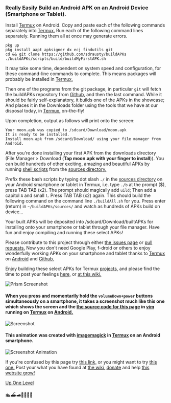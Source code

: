 ### Really Easily Build an Android APK on an Android Device (Smartphone or Tablet).

Install [Termux](https://termux.com/) on Android. Copy and paste each of the following commands separately into [Termux.](https://termux.com/) Run each of the following command lines separately. Running them all at once may generate errors. 

```
pkg up
pkg install aapt apksigner dx ecj findutils git
cd && git clone https://github.com/sdrausty/buildAPKs
./buildAPKs/scripts/build/buildMyFirstAPK.sh

```

It may take some time, dependent on system speed and configuration, for these command-line commands to complete. This means packages will probably be installed in [Termux.](https://termux.com/) 

Then one of the programs from the git package, in particular `git` will fetch the buildAPKs repository from [Github,](https://github.com) and then the last command. While it should be fairly self-explanatory, it builds one of the APKs in the showcase; And places it in the Downloads folder using the tools that we have at our disposal today, in [Termux,](https://termux.com/) on-the-fly!

Upon completion, output as follows will print onto the screen:


```
Your moon.apk was copied to /sdcard/Download/moon.apk
It is ready to be installed.
Install moon.apk from /sdcard/Download/ using your file manager from Android.
```

After you're done installing your first APK from the downloads directory (File Manager > Download (**Tap moon.apk with your finger to install**)). You can build hundreds of other exciting, amazing and beautiful APKs by running [shell scripts](https://github.com/sdrausty/buildAPKs/tree/master/scripts/build) from the [sources directory.](https://github.com/sdrausty/buildAPKs/tree/master/sources)

Prefix these bash scripts by typing dot slash `./` in the [sources directory](https://github.com/sdrausty/buildAPKs/tree/master/sources)  on your Android smartphone or tablet in Termux, i.e. type `./b` at the prompt ($), press TAB TAB (x2). The prompt should magically add `uild`; Then add a capitol `A` and small `l`. Press TAB TAB (x2) again. This should build the following command on the command line `./buildAll.sh` for you. Press enter (return) in `~/buildAPKs/sources/` and watch as hundreds of APKs build on device...

Your built APKs will be deposited into /sdcard/Download/builtAPKs for installing onto your smartphone or tablet through your file manager. Have fun and enjoy compiling and running these select APKs!

Please contribute to this project through either [the issues page](https://github.com/sdrausty/buildAPKs/issues) or [pull requests.](https://github.com/sdrausty/buildAPKs/pulls) Now you don't need Google Play, f-droid or others to enjoy wonderfully working APKs on your smartphone and tablet thanks to [Termux](./pages/asac) on [Android](https://source.android.com/) and [Github.](https://github.com)

Enjoy building these select APKs for Termux [projects,](https://github.com/sdrausty/buildAPKs/tree/master/sources) and please find the time to post your feelings [here,](https://github.com/sdrausty/buildAPKs/issues) or [at this wiki.](https://github.com/sdrausty/buildAPKs/wiki
)

![Prism Screenshot](./bitpics/prism.png)

#### When you press and momentarily hold the `volumeDown+power` buttons simultaneously on a smartphone, it takes a screenshot much like this one which shows the screen and the [the source code for this page](https://raw.githubusercontent.com/sdrausty/buildAPKs/master/docs/reallyEasilyBuildAndroidAPKsOnDevice.md) in [vim](http://www.vim.org/git.php) running on [Termux](./pages/asac) on [Android.](https://source.android.com/)

![Screenshot](./bitpics/reallyEasilyBuildAndroidAPKsOnDevice.png)

#### This animation was created with [imagemagick](https://sdrausty.github.io/pages/im.html) in [Termux](https://sdrausty.github.io/pages/asac.html) on an Android smartphone.

![Screenshot Animation](./bitpics/ps1.gif)

If you're confused by this page try [this link,](http://tldp.org/) or you might want to try [this one.](https://www.debian.org/doc/) Post your what you have found at [the wiki,](https://github.com/sdrausty/buildAPKs/wiki) [donate](https://sdrausty.github.io/pages/donate) and help [this website grow!](https://sdrausty.github.io/)

[Up One Level](./../)

🛳⛴🛥🚢🚤🚣⛵


